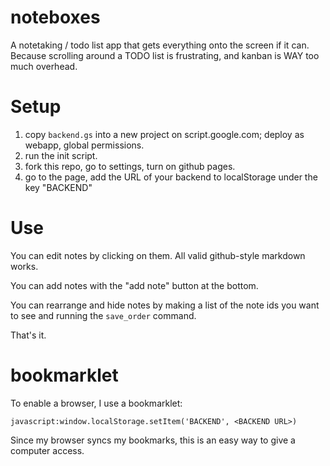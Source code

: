 # noteboxes
A notetaking / todo list app that gets everything onto the screen if it can. Because scrolling around a TODO list is frustrating, and kanban is WAY too much overhead.

# Setup
1. copy `backend.gs` into a new project on script.google.com; deploy as webapp, global permissions.
1. run the init script.
1. fork this repo, go to settings, turn on github pages.
1. go to the page, add the URL of your backend to localStorage under the key "BACKEND"

# Use
You can edit notes by clicking on them. All valid github-style markdown works.

You can add notes with the "add note" button at the bottom.

You can rearrange and hide notes by making a list of the note ids you want to see and running the `save_order` command.

That's it.

# bookmarklet

To enable a browser, I use a bookmarklet: 
```
javascript:window.localStorage.setItem('BACKEND', <BACKEND URL>)
```
Since my browser syncs my bookmarks, this is an easy way to give a computer access.

